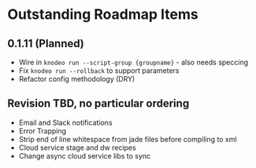 # Outstanding Roadmap Items

## 0.1.11 (Planned)

* Wire in `knodeo run --script-group {groupname}` - also needs speccing
* Fix `knodeo run --rollback` to support parameters
* Refactor config methodology (DRY)


## Revision TBD, no particular ordering

* Email and Slack notifications
* Error Trapping
* Strip end of line whitespace from jade files before compiling to xml
* Cloud service stage and dw recipes
* Change async cloud service libs to sync

